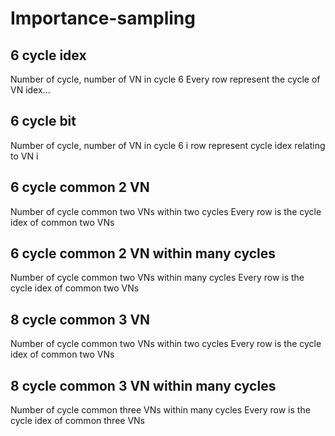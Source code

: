 # Importance-sampling

## 6 cycle idex
Number of cycle, number of VN in cycle 6
Every row represent the cycle of VN idex...

## 6 cycle bit
Number of cycle, number of VN in cycle 6
i row represent cycle idex relating to VN i

## 6 cycle common 2 VN
Number of cycle common two VNs within two cycles
Every row is the cycle idex of common two VNs

## 6 cycle common 2 VN within many cycles
Number of cycle common two VNs within many cycles
Every row is the cycle idex of common two VNs

## 8 cycle common 3 VN
Number of cycle common two VNs within two cycles
Every row is the cycle idex of common two VNs

## 8 cycle common 3 VN within many cycles
Number of cycle common three VNs within many cycles
Every row is the cycle idex of common three VNs

